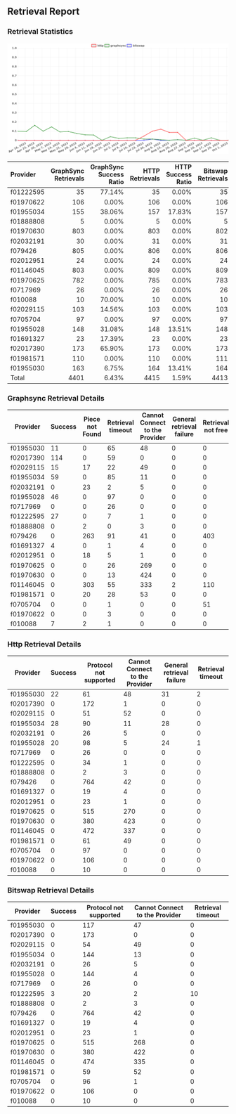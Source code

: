 ## Retrieval Report
### Retrieval Statistics
<img src="https://raw.githubusercontent.com/data-preservation-programs/filplus-checker-assets/main/filecoin-project/filecoin-plus-large-datasets/issues/1532/1696297411282.png"/>

| Provider  | GraphSync Retrievals | GraphSync Success Ratio | HTTP Retrievals | HTTP Success Ratio | Bitswap Retrievals | Bitswap Success Ratio |
| :-------- | -------------------: | ----------------------: | --------------: | -----------------: | -----------------: | --------------------: |
| f01222595 |                   35 |                  77.14% |              35 |              0.00% |                 35 |                 8.57% |
| f01970622 |                  106 |                   0.00% |             106 |              0.00% |                106 |                 0.00% |
| f01955034 |                  155 |                  38.06% |             157 |             17.83% |                157 |                 0.00% |
| f01888808 |                    5 |                   0.00% |               5 |              0.00% |                  5 |                 0.00% |
| f01970630 |                  803 |                   0.00% |             803 |              0.00% |                802 |                 0.00% |
| f02032191 |                   30 |                   0.00% |              31 |              0.00% |                 31 |                 0.00% |
| f079426   |                  805 |                   0.00% |             806 |              0.00% |                806 |                 0.00% |
| f02012951 |                   24 |                   0.00% |              24 |              0.00% |                 24 |                 0.00% |
| f01146045 |                  803 |                   0.00% |             809 |              0.00% |                809 |                 0.00% |
| f01970625 |                  782 |                   0.00% |             785 |              0.00% |                783 |                 0.00% |
| f0717969  |                   26 |                   0.00% |              26 |              0.00% |                 26 |                 0.00% |
| f010088   |                   10 |                  70.00% |              10 |              0.00% |                 10 |                 0.00% |
| f02029115 |                  103 |                  14.56% |             103 |              0.00% |                103 |                 0.00% |
| f0705704  |                   97 |                   0.00% |              97 |              0.00% |                 97 |                 0.00% |
| f01955028 |                  148 |                  31.08% |             148 |             13.51% |                148 |                 0.00% |
| f01691327 |                   23 |                  17.39% |              23 |              0.00% |                 23 |                 0.00% |
| f02017390 |                  173 |                  65.90% |             173 |              0.00% |                173 |                 0.00% |
| f01981571 |                  110 |                   0.00% |             110 |              0.00% |                111 |                 0.00% |
| f01955030 |                  163 |                   6.75% |             164 |             13.41% |                164 |                 0.00% |
| Total     |                 4401 |                   6.43% |            4415 |              1.59% |               4413 |                 0.07% |

### Graphsync Retrieval Details
| Provider  | Success | Piece not Found | Retrieval timeout | Cannot Connect to the Provider | General retrieval failure | Retrieval not free | Retrieval rejected | Unconfirmed block transfer | Provider not online | Deal state missing |
| --------- | ------- | --------------- | ----------------- | ------------------------------ | ------------------------- | ------------------ | ------------------ | -------------------------- | ------------------- | ------------------ |
| f01955030 | 11      | 0               | 65                | 48                             | 0                         | 0                  | 0                  | 0                          | 39                  | 0                  |
| f02017390 | 114     | 0               | 59                | 0                              | 0                         | 0                  | 0                  | 0                          | 0                   | 0                  |
| f02029115 | 15      | 17              | 22                | 49                             | 0                         | 0                  | 0                  | 0                          | 0                   | 0                  |
| f01955034 | 59      | 0               | 85                | 11                             | 0                         | 0                  | 0                  | 0                          | 0                   | 0                  |
| f02032191 | 0       | 23              | 2                 | 5                              | 0                         | 0                  | 0                  | 0                          | 0                   | 0                  |
| f01955028 | 46      | 0               | 97                | 0                              | 0                         | 0                  | 0                  | 5                          | 0                   | 0                  |
| f0717969  | 0       | 0               | 26                | 0                              | 0                         | 0                  | 0                  | 0                          | 0                   | 0                  |
| f01222595 | 27      | 0               | 7                 | 1                              | 0                         | 0                  | 0                  | 0                          | 0                   | 0                  |
| f01888808 | 0       | 2               | 0                 | 3                              | 0                         | 0                  | 0                  | 0                          | 0                   | 0                  |
| f079426   | 0       | 263             | 91                | 41                             | 0                         | 403                | 7                  | 0                          | 0                   | 0                  |
| f01691327 | 4       | 0               | 1                 | 4                              | 0                         | 0                  | 14                 | 0                          | 0                   | 0                  |
| f02012951 | 0       | 18              | 5                 | 1                              | 0                         | 0                  | 0                  | 0                          | 0                   | 0                  |
| f01970625 | 0       | 0               | 26                | 269                            | 0                         | 0                  | 0                  | 0                          | 487                 | 0                  |
| f01970630 | 0       | 0               | 13                | 424                            | 0                         | 0                  | 4                  | 2                          | 359                 | 1                  |
| f01146045 | 0       | 303             | 55                | 333                            | 2                         | 110                | 0                  | 0                          | 0                   | 0                  |
| f01981571 | 0       | 20              | 28                | 53                             | 0                         | 0                  | 0                  | 9                          | 0                   | 0                  |
| f0705704  | 0       | 0               | 1                 | 0                              | 0                         | 51                 | 0                  | 14                         | 31                  | 0                  |
| f01970622 | 0       | 0               | 3                 | 0                              | 0                         | 0                  | 1                  | 7                          | 95                  | 0                  |
| f010088   | 7       | 2               | 1                 | 0                              | 0                         | 0                  | 0                  | 0                          | 0                   | 0                  |

### Http Retrieval Details
| Provider  | Success | Protocol not supported | Cannot Connect to the Provider | General retrieval failure | Retrieval timeout |
| --------- | ------- | ---------------------- | ------------------------------ | ------------------------- | ----------------- |
| f01955030 | 22      | 61                     | 48                             | 31                        | 2                 |
| f02017390 | 0       | 172                    | 1                              | 0                         | 0                 |
| f02029115 | 0       | 51                     | 52                             | 0                         | 0                 |
| f01955034 | 28      | 90                     | 11                             | 28                        | 0                 |
| f02032191 | 0       | 26                     | 5                              | 0                         | 0                 |
| f01955028 | 20      | 98                     | 5                              | 24                        | 1                 |
| f0717969  | 0       | 26                     | 0                              | 0                         | 0                 |
| f01222595 | 0       | 34                     | 1                              | 0                         | 0                 |
| f01888808 | 0       | 2                      | 3                              | 0                         | 0                 |
| f079426   | 0       | 764                    | 42                             | 0                         | 0                 |
| f01691327 | 0       | 19                     | 4                              | 0                         | 0                 |
| f02012951 | 0       | 23                     | 1                              | 0                         | 0                 |
| f01970625 | 0       | 515                    | 270                            | 0                         | 0                 |
| f01970630 | 0       | 380                    | 423                            | 0                         | 0                 |
| f01146045 | 0       | 472                    | 337                            | 0                         | 0                 |
| f01981571 | 0       | 61                     | 49                             | 0                         | 0                 |
| f0705704  | 0       | 97                     | 0                              | 0                         | 0                 |
| f01970622 | 0       | 106                    | 0                              | 0                         | 0                 |
| f010088   | 0       | 10                     | 0                              | 0                         | 0                 |

### Bitswap Retrieval Details
| Provider  | Success | Protocol not supported | Cannot Connect to the Provider | Retrieval timeout |
| --------- | ------- | ---------------------- | ------------------------------ | ----------------- |
| f01955030 | 0       | 117                    | 47                             | 0                 |
| f02017390 | 0       | 173                    | 0                              | 0                 |
| f02029115 | 0       | 54                     | 49                             | 0                 |
| f01955034 | 0       | 144                    | 13                             | 0                 |
| f02032191 | 0       | 26                     | 5                              | 0                 |
| f01955028 | 0       | 144                    | 4                              | 0                 |
| f0717969  | 0       | 26                     | 0                              | 0                 |
| f01222595 | 3       | 20                     | 2                              | 10                |
| f01888808 | 0       | 2                      | 3                              | 0                 |
| f079426   | 0       | 764                    | 42                             | 0                 |
| f01691327 | 0       | 19                     | 4                              | 0                 |
| f02012951 | 0       | 23                     | 1                              | 0                 |
| f01970625 | 0       | 515                    | 268                            | 0                 |
| f01970630 | 0       | 380                    | 422                            | 0                 |
| f01146045 | 0       | 474                    | 335                            | 0                 |
| f01981571 | 0       | 59                     | 52                             | 0                 |
| f0705704  | 0       | 96                     | 1                              | 0                 |
| f01970622 | 0       | 106                    | 0                              | 0                 |
| f010088   | 0       | 10                     | 0                              | 0                 |
